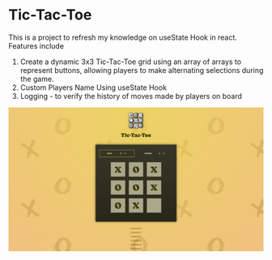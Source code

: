 <h1> Tic-Tac-Toe </h1>
<p>This is a project to refresh my knowledge on useState Hook in react. Features include</p>
<div>
<ol>
<li>
Create a dynamic 3x3 Tic-Tac-Toe grid using an array of arrays to represent buttons, allowing players to make alternating selections during the game.</li>
<li>Custom Players Name Using useState Hook</li>
<li>Logging - to verify the history of moves made by players on board</li>
</ol>
</div>
<img src="src/assets/game_demo.png"/>
